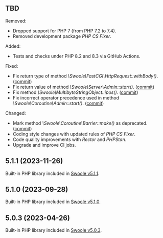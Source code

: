 ## TBD

Removed:

* Dropped support for PHP 7 (from PHP 7.2 to 7.4).
* Removed development package _PHP CS Fixer_.

Added:

* Tests and checks under PHP 8.2 and 8.3 via GitHub Actions.

Fixed:

* Fix return type of method _\Swoole\FastCGI\HttpRequest::withBody()_. ([commit](https://github.com/swoole/library/commit/d204c4407357436a73157c454c471916b563ec63))
* Fix return value of method _\Swoole\Server\Admin::start()_. ([commit](https://github.com/swoole/library/commit/f211ae16cb3075b5977c52d7fd8f4896a8c51dc7))
* Fix method _\Swoole\MultibyteStringObject::ipos()_. ([commit](https://github.com/swoole/library/commit/3a543c1dc5f116f3fbd96c69b83413193f050086))
* Fix incorrect operator precedence used in method _\Swoole\Coroutine\Admin::start()_. ([commit](https://github.com/swoole/library/commit/49ed9a7b7ad1678a602310c50149f0e46ec0927a))

Changed:

* Mark method _\Swoole\Coroutine\Barrier::make()_ as deprecated. ([commit](https://github.com/swoole/library/commit/4e2b2b71e49c216833aaebc0c4088731bd95c934))
* Coding style changes with updated rules of _PHP CS Fixer_.
* Code quality improvements with _Rector_ and _PHPStan_.
* Upgrade and improve CI jobs.

## 5.1.1 (2023-11-26)

Built-in PHP library included in [Swoole v5.1.1](https://github.com/swoole/swoole-src/releases/tag/v5.1.1).

## 5.1.0 (2023-09-28)

Built-in PHP library included in [Swoole v5.1.0](https://github.com/swoole/swoole-src/releases/tag/v5.1.0).

## 5.0.3 (2023-04-26)

Built-in PHP library included in [Swoole v5.0.3](https://github.com/swoole/swoole-src/releases/tag/v5.0.3).
